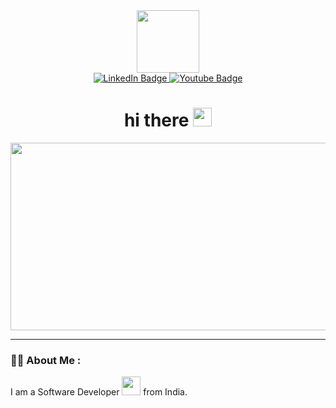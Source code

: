 <div id="header" align="center">
  <img src="https://media.tenor.com/q9s_XmoedE8AAAAi/piske-usagi.gif" width="100"/>
</div>
<div id="badges" align="center">
  <a href="https://www.linkedin.com/in/sisa-khoza-1b54a9100/">
    <img src="https://img.shields.io/badge/LinkedIn-blue?style=for-the-badge&logo=linkedin&logoColor=white" alt="LinkedIn Badge"/>
  </a>
  <a href="https://www.youtube.com/channel/UCJQfgjZ4Yu3242b9up51UHA/featured">
    <img src="https://img.shields.io/badge/YouTube-red?style=for-the-badge&logo=youtube&logoColor=white" alt="Youtube Badge"/>
  </a>
  <!--<a href="">
    <img src="https://img.shields.io/badge/Twitter-blue?style=for-the-badge&logo=twitter&logoColor=white" alt="Twitter Badge"/>
  </a>-->
  <h1>
    hi there
    <img src="https://media.giphy.com/media/hvRJCLFzcasrR4ia7z/giphy.gif" width="30px"/>
  </h1>
</div>
<div id="banner" align="center">
  <img src="https://media3.giphy.com/media/ZVik7pBtu9dNS/giphy.gif?cid=790b76117d489b58ed701def4db35039383c1ccaa06fc7ed&rid=giphy.gif&ct=g" width="600" height="300"/>
</div>

---

### :man_technologist: About Me :

I am a Software Developer <img src="https://www.reddit.com/r/CatGifs/comments/640py3/meet_the_new_it_guy_xpost_raww/?st=j180my0k&sh=2230295e" width="30"> from India.
